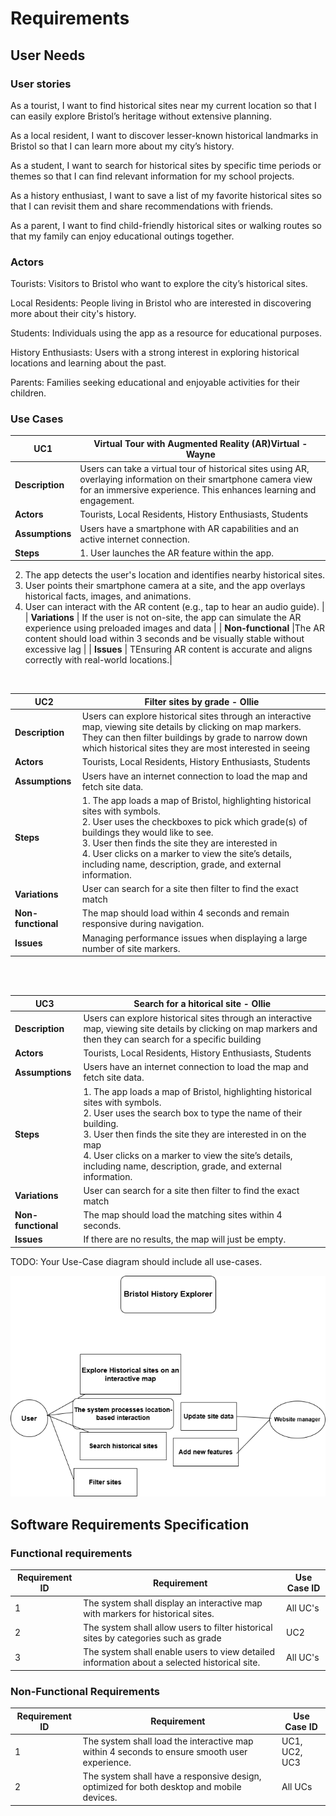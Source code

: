 # Requirements

## User Needs

### User stories
As a tourist, I want to find historical sites near my current location so that I can easily explore Bristol’s heritage without extensive planning.

As a local resident, I want to discover lesser-known historical landmarks in Bristol so that I can learn more about my city’s history.

As a student, I want to search for historical sites by specific time periods or themes so that I can find relevant information for my school projects.

As a history enthusiast, I want to save a list of my favorite historical sites so that I can revisit them and share recommendations with friends.

As a parent, I want to find child-friendly historical sites or walking routes so that my family can enjoy educational outings together.

### Actors
Tourists: Visitors to Bristol who want to explore the city’s historical sites.

Local Residents: People living in Bristol who are interested in discovering more about their city's history.

Students: Individuals using the app as a resource for educational purposes.

History Enthusiasts: Users with a strong interest in exploring historical locations and learning about the past.

Parents: Families seeking educational and enjoyable activities for their children.

### Use Cases


|  UC1| Virtual Tour with Augmented Reality (AR)Virtual - **Wayne** | 
| -------------------------------------- | ------------------- |
| **Description** | Users can take a virtual tour of historical sites using AR, overlaying information on their smartphone camera view for an immersive experience. This enhances learning and engagement. |
| **Actors** |Tourists, Local Residents, History Enthusiasts, Students |
| **Assumptions** | Users have a smartphone with AR capabilities and an active internet connection.|
| **Steps** |1. User launches the AR feature within the app.
2. The app detects the user's location and identifies nearby historical sites.
3. User points their smartphone camera at a site, and the app overlays historical facts, images, and animations.
4. User can interact with the AR content (e.g., tap to hear an audio guide). |
| **Variations** | If the user is not on-site, the app can simulate the AR experience using preloaded images and data |
| **Non-functional** |The AR content should load within 3 seconds and be visually stable without excessive lag |
| **Issues** | TEnsuring AR content is accurate and aligns correctly with real-world locations.|

<br>

| UC2 | Filter sites by grade - **Ollie** | 
| -------------------------------------- | ------------------- |
| **Description** | Users can explore historical sites through an interactive map, viewing site details by clicking on map markers. They can then filter buildings by grade to narrow down which historical sites they are most interested in seeing |
| **Actors** | Tourists, Local Residents, History Enthusiasts, Students |
| **Assumptions** | Users have an internet connection to load the map and fetch site data.</td></tr>
| **Steps** | 1. The app loads a map of Bristol, highlighting historical sites with symbols.<br>2. User uses the checkboxes to pick which grade(s) of buildings they would like to see.<br>3. User then finds the site they are interested in<br>4. User clicks on a marker to view the site’s details, including name, description, grade, and external information.<br>|
| **Variations** | User can search for a site then filter to find the exact match |
| **Non-functional** | The map should load within 4 seconds and remain responsive during navigation. |
| **Issues** | Managing performance issues when displaying a large number of site markers. |

<br>
<br>

| UC3 | Search for a hitorical site - **Ollie** | 
| -------------------------------------- | ------------------- |
| **Description** | Users can explore historical sites through an interactive map, viewing site details by clicking on map markers and then they can search for a specific building |
| **Actors** | Tourists, Local Residents, History Enthusiasts, Students |
| **Assumptions** | Users have an internet connection to load the map and fetch site data.</td></tr>
| **Steps** | 1. The app loads a map of Bristol, highlighting historical sites with symbols.<br>2. User uses the search box to type the name of their building.<br>3. User then finds the site they are interested in on the map<br>4. User clicks on a marker to view the site’s details, including name, description, grade, and external information.<br>|
| **Variations** | User can search for a site then filter to find the exact match |
| **Non-functional** | The map should load the matching sites within 4 seconds. |
| **Issues** | If there are no results, the map will just be empty. |

TODO: Your Use-Case diagram should include all use-cases.

![Insert your Use-Case Diagram Here](images/use-case.png)

## Software Requirements Specification
### Functional requirements

| **Requirement ID** | **Requirement**                                                                                  | **Use Case ID**|
|---------------------|-------------------------------------------------------------------------------------------------|----------------|
| 1                   | The system shall display an interactive map with markers for historical sites.                  | All UC's       |
| 2                   | The system shall allow users to filter historical sites by categories such as grade             | UC2            |
| 3                   | The system shall enable users to view detailed information about a selected historical site.    | All UC's       |


### Non-Functional Requirements

| **Requirement ID** | **Requirement**                                                                                 | **Use Case ID** |
|---------------------|------------------------------------------------------------------------------------------------|-----------------|
| 1                   | The system shall load the interactive map within 4 seconds to ensure smooth user experience.   | UC1, UC2, UC3   |
| 2                   | The system shall have a responsive design, optimized for both desktop and mobile devices.      | All UCs         |
